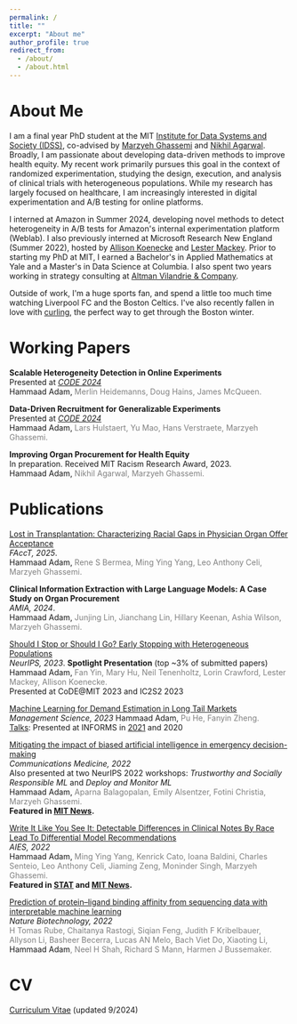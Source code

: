 ```yaml
---
permalink: /
title: ""
excerpt: "About me"
author_profile: true
redirect_from: 
  - /about/
  - /about.html
---
```


About Me
======
I am a final year PhD student at the MIT [Institute for Data Systems and Society (IDSS)](https://idss.mit.edu/academics/ses_doc/), co-advised by [Marzyeh Ghassemi](https://healthyml.org/marzyeh/) and [Nikhil Agarwal](https://economics.mit.edu/people/faculty/nikhil-agarwal). Broadly, I am passionate about developing data-driven methods to improve health equity. My recent work primarily pursues this goal in the context of randomized experimentation, studying the design, execution, and analysis of clinical trials with heterogeneous populations. While my research has largely focused on healthcare, I am increasingly interested in digital experimentation and A/B testing for online platforms.

I interned at Amazon in Summer 2024, developing novel methods to detect heterogeneity in A/B tests for Amazon's internal experimentation platform (Weblab). I also previously interned at Microsoft Research New England (Summer 2022), hosted by [Allison Koenecke](https://koenecke.infosci.cornell.edu/) and [Lester Mackey](https://web.stanford.edu/~lmackey/). Prior to starting my PhD at MIT, I earned a Bachelor's in Applied Mathematics at Yale and a Master's in Data Science at Columbia. I also spent two years working in strategy consulting at [Altman Vilandrie & Company](https://www.altmansolon.com/).

Outside of work, I'm a huge sports fan, and spend a little too much time watching Liverpool FC and the Boston Celtics. I've also recently fallen in love with [curling](https://www.youtube.com/watch?v=Rsk30PQK8R0), the perfect way to get through the Boston winter.

<a name="inprep"></a>Working Papers
======
**Scalable Heterogeneity Detection in Online Experiments**  
Presented at [<i>CODE 2024</i>](https://ide.mit.edu/events/code24/)  
Hammaad Adam, <span style="color:gray">Merlin Heidemanns, Doug Hains, James McQueen.</span>

**Data-Driven Recruitment for Generalizable Experiments**  
Presented at [<i>CODE 2024</i>](https://ide.mit.edu/events/code24/)  
Hammaad Adam, <span style="color:gray">Lars Hulstaert, Yu Mao, Hans Verstraete, Marzyeh Ghassemi.</span>

**Improving Organ Procurement for Health Equity**  
In preparation. Received MIT Racism Research Award, 2023.  
Hammaad Adam, <span style="color:gray">Nikhil Agarwal, Marzyeh Ghassemi.</span>  

<a name="pubs"></a>Publications
======
[Lost in Transplantation: Characterizing Racial Gaps in Physician Organ Offer Acceptance](https://www.medrxiv.org/content/10.1101/2024.07.14.24310395v2)  
<i>FAccT, 2025</i>.  
Hammaad Adam, <span style="color:gray">Rene S Bermea, Ming Ying Yang, Leo Anthony Celi, Marzyeh Ghassemi.</span>  

**Clinical Information Extraction with Large Language Models: A Case Study on Organ Procurement**  
<i>AMIA, 2024</i>.  
Hammaad Adam, <span style="color:gray"> Junjing Lin, Jianchang Lin, Hillary Keenan, Ashia Wilson, Marzyeh Ghassemi.</span>  

[Should I Stop or Should I Go? Early Stopping with Heterogeneous Populations](https://arxiv.org/abs/2306.11839)  
<i>NeurIPS, 2023</i>. <b>Spotlight Presentation</b> (top ~3% of submitted papers)  
Hammaad Adam, <span style="color:gray">Fan Yin, Mary Hu, Neil Tenenholtz, Lorin Crawford, Lester Mackey, Allison Koenecke.</span>  
Presented at CoDE@MIT 2023 and IC2S2 2023

[Machine Learning for Demand Estimation in Long Tail Markets](https://pubsonline.informs.org/doi/abs/10.1287/mnsc.2023.4893)  
<i>Management Science, 2023</i> 
Hammaad Adam, <span style="color:gray">Pu He, Fanyin Zheng.</span>  
<u>Talks</u>: Presented at INFORMS in [2021](files/presentation_informs2021_v2.mp4) and 2020

[Mitigating the impact of biased artificial intelligence in emergency decision-making](https://www.nature.com/articles/s43856-022-00214-4)  
<i>Communications Medicine, 2022</i>  
Also presented at two NeurIPS 2022 workshops: <i>Trustworthy and Socially Responsible ML</i> and <i>Deploy and Monitor ML</i>  
Hammaad Adam, <span style="color:gray">Aparna Balagopalan, Emily Alsentzer, Fotini Christia, Marzyeh Ghassemi.</span>  
<b>Featured in [MIT News](https://news.mit.edu/2022/when-subtle-biases-ai-influence-emergency-decisions-1216).</b>

[Write It Like You See It: Detectable Differences in Clinical Notes By Race Lead To Differential Model
Recommendations](https://dl.acm.org/doi/10.1145/3514094.3534203)  
<i>AIES, 2022</i>  
Hammaad Adam, <span style="color:gray">Ming Ying Yang, Kenrick Cato, Ioana Baldini, Charles Senteio, Leo Anthony Celi, Jiaming Zeng, Moninder Singh, Marzyeh Ghassemi.</span>  
<b>Featured in [STAT](https://www.statnews.com/2022/06/28/health-algorithms-racial-bias-redacting/) and [MIT News](https://news.mit.edu/2022/artificial-intelligence-predicts-patients-race-from-medical-images-0520).</b>

[Prediction of protein–ligand binding affinity from sequencing data with interpretable machine
learning](https://www.nature.com/articles/s41587-022-01307-0)  
<i>Nature Biotechnology, 2022</i>  
<span style="color:gray">H Tomas Rube, Chaitanya Rastogi, Siqian Feng, Judith F Kribelbauer, Allyson Li, Basheer Becerra, Lucas AN Melo, Bach Viet Do, Xiaoting Li, </span> Hammaad Adam<span style="color:gray">, Neel H Shah, Richard S Mann, Harmen J Bussemaker.</span>

<a name="cv"></a>CV
======
[Curriculum Vitae](/files/Resume_Hammaad_Adam_CV.pdf) (updated 9/2024)


